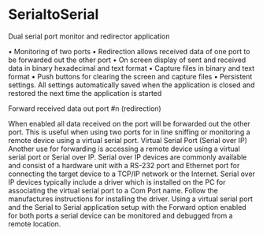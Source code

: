 # SerialtoSerial
Dual serial port monitor and redirector application 

•	Monitoring of two ports 
•	Redirection allows received data of one port to be forwarded out the other port
•	On screen display of sent and received data in binary hexadecimal and text format
•	Capture files in binary and text format
•	Push buttons for clearing the screen and capture files
•	Persistent settings. All settings automatically saved when the application is closed and restored the next time the application is started 

Forward received data out port #n (redirection)

When enabled all data received on the port will be forwarded out the other port.  This is useful when using two ports for in line sniffing or monitoring a remote device using a virtual serial port.
Virtual Serial Port (Serial over IP)
Another use for forwarding is accessing a remote device using a virtual serial port or Serial over IP.  Serial over IP devices are commonly available and consist of a hardware unit with a RS-232 port and Ethernet port for connecting the target device to a TCP/IP network or the Internet.  Serial over IP devices typically include a driver which is installed on the PC for associating the virtual serial port to a Com Port name.  Follow the manufactures instructions for installing the driver.  Using a virtual serial port and the Serial to Serial application setup with the Forward option enabled for both ports a serial device can be monitored and debugged from a remote location.

